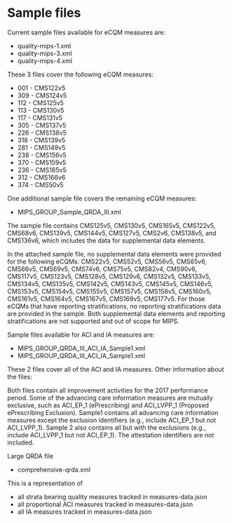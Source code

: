# Sample files

Current sample files available for eCQM measures are:

* quality-mips-1.xml
* quality-mips-3.xml
* quality-mips-4.xml

These 3 files cover the following eCQM measures:

* 001 - CMS122v5
* 309 - CMS124v5
* 112 - CMS125v5
* 113 - CMS130v5
* 117 - CMS131v5
* 305 - CMS137v5
* 226 - CMS138v5
* 318 - CMS139v5
* 281 - CMS149v5
* 238 - CMS156v5
* 370 - CMS159v5
* 236 - CMS165v5
* 312 - CMS166v6
* 374 - CMS50v5

One additional sample file covers the remaining eCQM measures:

* MIPS_GROUP_Sample_QRDA_III.xml

The sample file contains CMS125v5, CMS130v5, CMS165v5, CMS122v5, CMS68v6, CMS139v5, CMS144v5, CMS127v5, CMS2v6, CMS138v5, and CMS136v6, which includes the data for supplemental data elements.

In the attached sample file, no supplemental data elements were provided for the following eCQMs: CMS22v5, CMS52v5, CMS56v5, CMS65v6, CMS66v5, CMS69v5, CMS74v6, CMS75v5, CMS82v4, CMS90v6, CMS117v5, CMS123v5, CMS128v5, CMS129v6, CMS132v5, CMS133v5, CMS134v5, CMS135v5, CMS142v5, CMS143v5, CMS145v5, CMS146v5, CMS153v5, CMS154v5, CMS155v5, CMS157v5, CMS158v5, CMS160v5, CMS161v5, CMS164v5, CMS167v5, CMS169v5, CMS177v5. For those eCQMs that have reporting stratifications, no reporting stratifications data are provided in the sample. Both supplemental data elements and reporting stratifications are not supported and out of scope for MIPS.

Sample files available for ACI and IA measures are:

* MIPS_GROUP_QRDA_III_ACI_IA_Sample1.xml
* MIPS_GROUP_QRDA_III_ACI_IA_Sample1.xml

These 2 files cover all of the ACI and IA measures.
Other information about the files:

Both files contain all improvement activities for the 2017 performance period.
Some of the advancing care information measures are mutually exclusive, such as ACI_EP_1
(ePrescribing) and ACI_LVPP_1 (Proposed ePrescribing Exclusion). Sample1 contains all
advancing care information measures except the exclusion identifiers (e.g.,
include ACI_EP_1 but not ACI_LVPP_1). Sample 2 also contains all but with the
exclusions (e.g., include ACI_LVPP_1 but not ACI_EP_1). The attestation identifiers
are not included.

Large QRDA file

* comprehensive-qrda.xml

This is a representation of 
* all strata bearing quality measures tracked in measures-data.json
* all proportional ACI measures tracked in measures-data.json
* all IA measures tracked in measures-data.json
